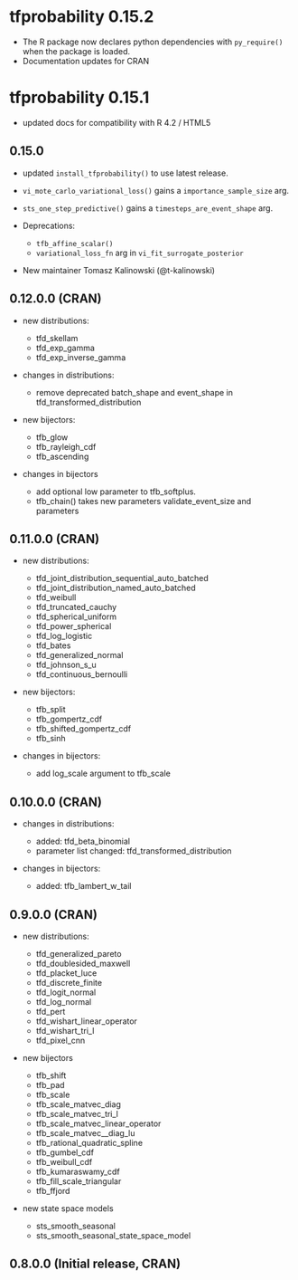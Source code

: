 # tfprobability 0.15.2

- The R package now declares python dependencies with `py_require()` when 
  the package is loaded.
- Documentation updates for CRAN

# tfprobability 0.15.1

- updated docs for compatibility with R 4.2 / HTML5

## 0.15.0

- updated `install_tfprobability()` to use latest release.
- `vi_mote_carlo_variational_loss()` gains a `importance_sample_size` arg.
- `sts_one_step_predictive()` gains a `timesteps_are_event_shape` arg.

- Deprecations:
  - `tfb_affine_scalar()`
  - `variational_loss_fn` arg in `vi_fit_surrogate_posterior`

- New maintainer Tomasz Kalinowski (@t-kalinowski)


## 0.12.0.0 (CRAN)

- new distributions:
  - tfd_skellam
  - tfd_exp_gamma
  - tfd_exp_inverse_gamma

- changes in distributions:
  - remove deprecated batch_shape and event_shape in tfd_transformed_distribution

- new bijectors:
  - tfb_glow
  - tfb_rayleigh_cdf
  - tfb_ascending

- changes in bijectors
  - add optional low parameter to tfb_softplus.
  - tfb_chain() takes new parameters validate_event_size and parameters



## 0.11.0.0 (CRAN)

- new distributions:
  - tfd_joint_distribution_sequential_auto_batched
  - tfd_joint_distribution_named_auto_batched
  - tfd_weibull
  - tfd_truncated_cauchy
  - tfd_spherical_uniform
  - tfd_power_spherical
  - tfd_log_logistic
  - tfd_bates
  - tfd_generalized_normal
  - tfd_johnson_s_u
  - tfd_continuous_bernoulli

- new bijectors:
  - tfb_split
  - tfb_gompertz_cdf
  - tfb_shifted_gompertz_cdf
  - tfb_sinh

- changes in bijectors:
  - add log_scale argument to tfb_scale

## 0.10.0.0 (CRAN)

- changes in distributions:
   - added: tfd_beta_binomial
   - parameter list changed: tfd_transformed_distribution

- changes in bijectors:
   - added: tfb_lambert_w_tail


## 0.9.0.0 (CRAN)

- new distributions:
  - tfd_generalized_pareto
  - tfd_doublesided_maxwell
  - tfd_placket_luce
  - tfd_discrete_finite
  - tfd_logit_normal
  - tfd_log_normal
  - tfd_pert
  - tfd_wishart_linear_operator
  - tfd_wishart_tri_l
  - tfd_pixel_cnn

- new bijectors
  - tfb_shift
  - tfb_pad
  - tfb_scale
  - tfb_scale_matvec_diag
  - tfb_scale_matvec_tri_l
  - tfb_scale_matvec_linear_operator
  - tfb_scale_matvec__diag_lu
  - tfb_rational_quadratic_spline
  - tfb_gumbel_cdf
  - tfb_weibull_cdf
  - tfb_kumaraswamy_cdf
  - tfb_fill_scale_triangular
  - tfb_ffjord

- new state space models
  - sts_smooth_seasonal
  - sts_smooth_seasonal_state_space_model


## 0.8.0.0 (Initial release, CRAN)
